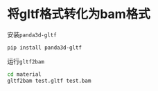 # 将gltf格式转化为bam格式

安装`panda3d-gltf`

```
pip install panda3d-gltf
```

运行`gltf2bam`

```bash
cd material
gltf2bam test.gltf test.bam
```